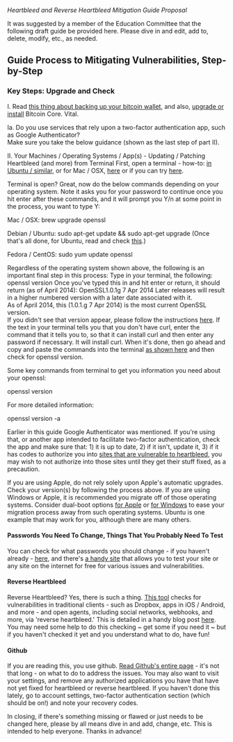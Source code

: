 *Heartbleed and Reverse Heartbleed Mitigation Guide Proposal*

It was suggested by a member of the Education Committee that the following draft guide be provided here.
Please dive in and edit, add to, delete, modify, etc., as needed.

## Guide Process to Mitigating Vulnerabilities, Step-by-Step

### Key Steps: Upgrade and Check

I.  Read [this thing about backing up your bitcoin wallet](https://en.bitcoin.it/wiki/Securing_your_wallet), and also, [upgrade or install](https://bitcoin.org/en/download) Bitcoin Core. Vital.

Ia.  Do you use services that rely upon a two-factor authentication app, such as Google Authenticator?  
Make sure you take the below guidance (shown as the last step of part II).

II.  Your Machines / Operating Systems / App(s) - Updating / Patching Heartbleed (and more) from Terminal
First, open a terminal - how-to: [in Ubuntu / similar](http://askubuntu.com/questions/183775/how-do-i-open-a-terminal), or for Mac / OSX, [here](https://apple.stackexchange.com/questions/11323/how-can-i-open-a-terminal-window-directly-from-my-current-finder-location) or if you can try [here](http://www.iterm2.com/#/section/downloads).

Terminal is open? Great, now do the below commands depending on your operating system. 
Note it asks you for your password to continue once you hit enter after these commands, 
and it will prompt you Y/n at some point in the process, you want to type Y:

Mac / OSX: brew upgrade openssl

Debian / Ubuntu: sudo apt-get update && sudo apt-get upgrade
(Once that's all done, for Ubuntu, read and check [this](http://askubuntu.com/questions/444702/how-to-patch-the-heartbleed-bug-cve-2014-0160-in-openssl/444829#444829).)

Fedora / CentOS: sudo yum update openssl

Regardless of the operating system shown above, the following is an important final step in this process:
Type in your terminal, the following:
openssl version
Once you've typed this in and hit enter or return, it should return (as of April 2014): OpenSSL1.0.1g 7 Apr 2014
Later releases will result in a higher numbered version with a later date associated with it.  
As of April 2014, this (1.0.1.g 7 Apr 2014) is the most current OpenSSL version.   
If you didn't see that version appear, please follow the instructions [here](http://blog.quentinrousseau.fr/blog/2014/04/08/how-to-patch-cve-2014-0160-in-openssl/).
If the text in your terminal tells you that you don't have curl, enter the command that it tells you to, so that it can
install curl and then enter any password if necessary.  It will install curl.  When it's done, then go ahead and copy
and paste the commands into the terminal [as shown here](http://blog.quentinrousseau.fr/blog/2014/04/08/how-to-patch-cve-2014-0160-in-openssl/) and then check for openssl version.

Some key commands from terminal to get you information you need about your openssl:

openssl version

For more detailed information:

openssl version -a

Earlier in this guide Google Authenticator was mentioned. If you're using that, or another app intended to facilitate 
two-factor authentication, check the app and make sure that:  1) it is up to date, 2) if it isn't, update it, 
3) if it has codes to authorize you into [sites that are vulnerable to heartbleed](https://filippo.io/Heartbleed/), 
you may wish to not authorize into those sites until they get their stuff fixed, as a precaution.

If you are using Apple, do not rely solely upon Apple's automatic upgrades.
Check your version(s) by following the process above.
If you are using Windows or Apple, it is recommended you migrate off of those operating systems.
Consider dual-boot options [for Apple](https://help.ubuntu.com/community/MactelSupportTeam/AppleIntelInstallation#Dual-Boot:_Mac_OSX_and_Ubuntu) or [for Windows](https://wiki.ubuntu.com/WubiGuide) to ease your migration process away from such operating systems.
Ubuntu is one example that may work for you, although there are many others.

#### Passwords You Need To Change, Things That You Probably Need To Test

You can check for what passwords you should change - if you haven't already - [here](http://mashable.com/2014/04/09/heartbleed-bug-websites-affected/), and there's [a handy site](https://www.ssllabs.com/ssltest/) that allows you to test your site or any site on the internet for free for various issues and vulnerabilities.

#### Reverse Heartbleed

Reverse Heartbleed?  Yes, there is such a thing.  [This tool](https://reverseheartbleed.com/) checks for vulnerabilities in traditional clients - such as Dropbox, apps in iOS / Android, and more - and open agents, including social networks, webhooks, and more, via 'reverse heartbleed.' This is detailed in a handy blog post [here](http://blog.meldium.com/home/2014/4/10/testing-for-reverse-heartbleed). You may need some help to do this checking ~ get some if you need it ~ but if you haven't checked it yet and you understand what to do, have fun!

#### Github

If you are reading this, you use github. [Read Github's entire page](https://github.com/blog/1818-security-heartbleed-vulnerability) - it's not that long - on what to do to address the issues.  You may also want to visit your settings, and remove any authorized applications you have that have not yet fixed for heartbleed or reverse heartbleed.  If you haven't done this lately, go to account settings, two-factor authentication section (which should be on!) and note your recovery codes.


In closing, if there's something missing or flawed or just needs to be changed here, please by all means dive in and add, change, etc. This is intended to help everyone.  Thanks in advance!

